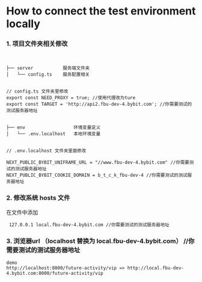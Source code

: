 # How to connect the test environment locally

### 1. 项目文件夹相关修改

```


├── server           服务端文件夹
│   └── config.ts    服务配置相关


// config.ts 文件夹里修改
export const NEED_PROXY = true; //使用代理改为ture
export const TARGET = 'http://api2.fbu-dev-4.bybit.com'; //你需要测试的测试服务器地址


├── env                  环境变量定义
│   └── .env.localhost   本地环境变量


// .env.localhost 文件夹里面修改

NEXT_PUBLIC_BYBIT_UNIFRAME_URL = "//www.fbu-dev-4.bybit.com" //你需要测试的测试服务器地址
NEXT_PUBLIC_BYBIT_COOKIE_DOMAIN = b_t_c_k_fbu-dev-4 //你需要测试的测试服务器地址

```

### 2. 修改系统 hosts 文件

在文件中添加

```
 127.0.0.1 local.fbu-dev-4.bybit.com //你需要测试的测试服务器地址

```

### 3. 浏览器url （localhost 替换为 local.fbu-dev-4.bybit.com） //你需要测试的测试服务器地址

```
demo
http://localhost:8000/future-activity/vip => http://local.fbu-dev-4.bybit.com:8000/future-activity/vip

```
